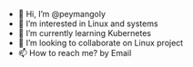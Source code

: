 - 👋 Hi, I’m @peymangoly
- 👀 I’m interested in Linux and systems
- 🌱 I’m currently learning Kubernetes
- 💞️ I’m looking to collaborate on Linux project
- 📫 How to reach me? by Email

<!---
peymangoly/peymangoly is a ✨ special ✨ repository because its `README.md` (this file) appears on your GitHub profile.
You can click the Preview link to take a look at your changes.
--->
